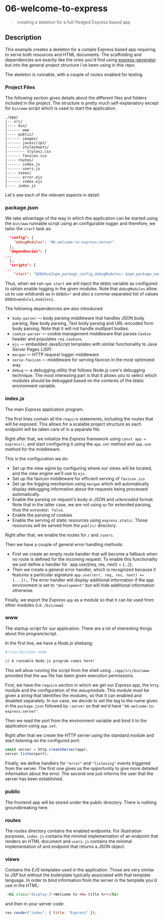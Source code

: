# 06-welcome-to-express
> creating a skeleton for a full-fledged Express based app

## Description

This example creates a skeleton for a comple Express based app requiring to serve both resources and HTML documents.
The scaffolding and dependencies are exactly like the ones you'd find using [express-generator](https://www.npmjs.com/package/express-generator) but into the general project structure i've been using in this repo.

The skeleton is runnable, with a couple of *routes* enabled for testing.

### Project Files
The following section gives details about the different files and folders included in the project.
The structure is pretty much self-explanatory except for `bin/www` script which is used to start the application.

```
./app/
|-- src/
|---- bin/
|------ www               
|---- public/
|------ images/
|------ javascript/
|------ stylesheets/
|-------- styles1.css
|------ favicon.ico
|---- routes/
|------ index.js
|------ users.js
|---- views/
|------ error.ejs
|------ index.ejs
|---- index.js
```

Let's see each of the relevant aspects in detail:

### package.json

We take advantage of the way in which the application can be started using the `bin/www` runnable script using an configurable logger and therefore, we tailor the `start` task as:
```json
  "config": {
    "debugModules": "06-welcome-to-express:server" 
  },
  "dependencies": {
...
  },
  "scripts": {
...
    "start": "DEBUG=${npm_package_config_debugModules:-$npm_package_name} node ./app/src/bin/www",
```

Thus, when we run `npm start` we will inject the `DEBUG` variable as configured to obtain enable logging in the given modules. Note that `debugModules` allow us to use *wildcards* as in `DEBUG=*` and also a comma-separated list of values `DEBUG=module1,modules2`.


The following dependencies are also introduced:
+ `body-parser` &mdash; body parsing middleware that handles JSON body parsing, Raw body parsing, Text body parsing and URL-encoded form body parsing. Note that it will not handle *multipart* bodies.
+ `cookie-parser` &mdash; cookie management middleware that parses `Cookie` header and populates `req.cookies`.
+ `ejs` &mdash; embedded JavaScript templates with similar functionality to Java Server Pages (JSP)
+ `morgan` &mdash; HTTP request logger middleware
+ `serve-favicon` &mdash; middleware for serving favicon in the most optimized way
+ `debug` &mdash; a debugging utility that follows Node.js core's debugging technique. The most interesting part is that it allows you to select which modules should be debugged based on the contents of the `DEBUG` environment variable.

### index.js
The main *Express* application program.

The first lines contain all the `require` statements, including the routes that will be exposed. This allows for a scalable project structure as each endpoint will be taken care of in a separate file.

Right after that, we initialize the *Express* framework using `const app = express()`, and start configuring it using the `app.set` method and `app.use` method for the middleware.

This is the configuration we do:
+ Set up the view egine by configuring where our views will be located, and the view engine we'll use to `ejs`.
+ Set up the favicon middleware for efficient serving of `favicon.ico`
+ Set up the logging mechanism using `morgan` which will automatically display debugging information about the requests being processed automatically.
+ Enable the parsing on request's body in JSON and *urlencoded* format. Note that in the latter case, we are not using `qs` for extended parsing, thus the `extended: false`.
+ Enable the parsing of cookies
+ Enable the serving of static resources using `express.static`. Those resources will be served from the `public/` directory.

Right after that, we enable the routes for `/` and `/users`.

Then we have a couple of general error handling methods:
+ First we create an empty route handler that will become a fallback when no route is defined for the incoming request. To enable this functionality we just define a handler for `app.use((req, res, next) = {...});
+ Then we create a general error handler, which is recognized because it features a particular signature `app.use((err, req, res, next) => {...});`. The error handler will display additional information if the app environment is set to `"development"` but will hide additional information otherwise.

Finally, we export the *Express* `app` as a module so that it can be used from other modules (i.e. `/bin/www`).

### www

The startup script for our application. There are a lot of interesting things about this program/script.

In the first line, we have a *Node.js* shebang:
```bash
#!/usr/bin/env node

// A runnable Node.js program comes here!

```

This will allow running the script from the shell using `./app/src/bin/www` provided that the `www` file has been given execution permissions.


First, we have the `require` section in which we get our *Express* app, the `http` module and the configuration of the `debug`module. This module must be given a *string* that identifies the modules, so that it can enabled and disabled separately. In our case, we decide to set the tag to the name given in the `package.json` followed by `:server` so that we'd have `"06-welcome-to-express:server"`.

Then we read the port from the environment variable and bind it to the application using `app.set`.

Right after that we create the HTTP server using the standard module and start listening on the configured port:
```javascript
const server = http.createServer(app);
server.listen(port);
```

Finally, we define handlers for `"error"` and `"listening"` events triggered from the server. The first one gives us the opportunity to give more detailed information about the error. The second one just informs the user that the server has been established.


### public

The frontend app will be stored under the public directory. There is nothing groundbreaking here.

### routes

The routes directory contains the enabled endpoints. For illustration purposes, `index.js` contains the minimal implementation of an endpoint that renders an HTML document and `users.js` contains the minimal implementation of and endpoint that returns a JSON object.

### views

Contains the *EJS* templates used in the application. Those are very similar to *JSP* but without the boilerplate typically associated with that template language.
In order to bind information from the server in the template you'd use in the HTML:
```html
 <h1 class="display-3">Welcome to <%= title %>!</h1>
```

and then in your server code:
```javascript
res.render("index", { title: "Express" });
```